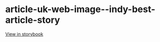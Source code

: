 # article-uk-web-image--indy-best-article-story

[View in storybook](https://raw.githack.com/Independent-Digital-News-and-Media-Ltd/indy-pwamp-sb/PR-1722-sb/index.html?path=/story/article-uk-web-image--indy-best-article-story)